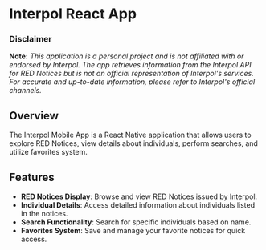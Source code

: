 # Interpol React App 

### Disclaimer

**Note:** *This application is a personal project and is not affiliated with or endorsed by Interpol. 
The app retrieves information from the Interpol API for RED Notices but is not an official representation of Interpol's services. For accurate and up-to-date information, please refer to Interpol's official channels.*


## Overview

The Interpol Mobile App is a React Native application that allows users to explore RED Notices, view details about individuals, perform searches, and utilize favorites system.

## Features

- **RED Notices Display**: Browse and view RED Notices issued by Interpol.
- **Individual Details**: Access detailed information about individuals listed in the notices.
- **Search Functionality**: Search for specific individuals based on name.
- **Favorites System**: Save and manage your favorite notices for quick access.